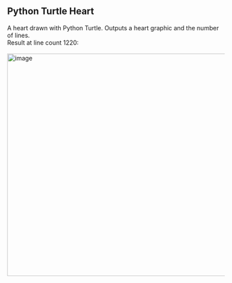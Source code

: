 ## Python Turtle Heart
A heart drawn with Python Turtle. Outputs a heart graphic and the number of lines. <br/>
Result at line count 1220: <br/><br/>
<img width="573" height="517" alt="image" src="https://github.com/user-attachments/assets/975a6830-664f-413c-81d8-eb3e5c01d651" />
